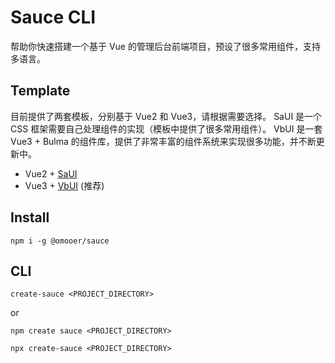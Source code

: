 # Sauce CLI

帮助你快速搭建一个基于 Vue 的管理后台前端项目，预设了很多常用组件，支持多语言。

## Template
目前提供了两套模板，分别基于 Vue2 和 Vue3，请根据需要选择。
SaUI 是一个 CSS 框架需要自己处理组件的实现（模板中提供了很多常用组件）。
VbUI 是一套 Vue3 + Bulma 的组件库，提供了非常丰富的组件系统来实现很多功能，并不断更新中。

* Vue2 + [SaUI](https://saui.omooer.com)
* Vue3 + [VbUI](https://vbui.omooer.com) (推荐)

## Install

```npm
npm i -g @omooer/sauce
```

## CLI

```shell script
create-sauce <PROJECT_DIRECTORY>
```
or
```npm
npm create sauce <PROJECT_DIRECTORY>
```
```npm
npx create-sauce <PROJECT_DIRECTORY>
```

